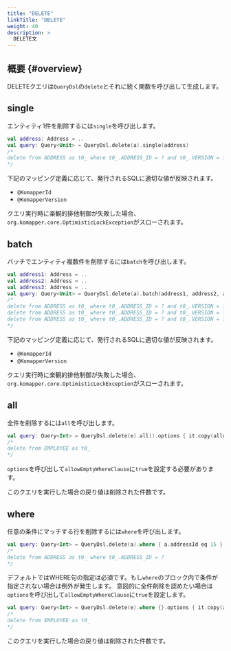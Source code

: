 ```yaml
---
title: "DELETE"
linkTitle: "DELETE"
weight: 40
description: >
  DELETE文
---
```


## 概要 {#overview}

DELETEクエリは`QueryDsl`の`delete`とそれに続く関数を呼び出して生成します。

## single

エンティティ1件を削除するには`single`を呼び出します。

```kotlin
val address: Address = ..
val query: Query<Unit> = QueryDsl.delete(a).single(address)
/*
delete from ADDRESS as t0_ where t0_.ADDRESS_ID = ? and t0_.VERSION = ?
*/
```

下記のマッピング定義に応じて、発行されるSQLに適切な値が反映されます。

- `@KomapperId`
- `@KomapperVersion`

クエリ実行時に楽観的排他制御が失敗した場合、`org.komapper.core.OptimisticLockException`がスローされます。

## batch

バッチでエンティティ複数件を削除するには`batch`を呼び出します。

```kotlin
val address1: Address = ..
val address2: Address = ..
val address3: Address = ..
val query: Query<Unit> = QueryDsl.delete(a).batch(address1, address2, address3)
/*
delete from ADDRESS as t0_ where t0_.ADDRESS_ID = ? and t0_.VERSION = ?
delete from ADDRESS as t0_ where t0_.ADDRESS_ID = ? and t0_.VERSION = ?
delete from ADDRESS as t0_ where t0_.ADDRESS_ID = ? and t0_.VERSION = ?
*/
```

下記のマッピング定義に応じて、発行されるSQLに適切な値が反映されます。

- `@KomapperId`
- `@KomapperVersion`

クエリ実行時に楽観的排他制御が失敗した場合、`org.komapper.core.OptimisticLockException`がスローされます。

## all

全件を削除するには`all`を呼び出します。

```kotlin
val query: Query<Int> = QueryDsl.delete(e).all().options { it.copy(allowEmptyWhereClause = true) }
/*
delete from EMPLOYEE as t0_
*/
```

`options`を呼び出して`allowEmptyWhereClause`に`true`を設定する必要があります。

このクエリを実行した場合の戻り値は削除された件数です。

## where

任意の条件にマッチする行を削除するには`where`を呼び出します。

```kotlin
val query: Query<Int> = QueryDsl.delete(a).where { a.addressId eq 15 }
/*
delete from ADDRESS as t0_ where t0_.ADDRESS_ID = ?
*/
```

デフォルトではWHERE句の指定は必須です。もし`where`のブロック内で条件が指定されない場合は例外が発生します。
意図的に全件削除を認めたい場合は`options`を呼び出して`allowEmptyWhereClause`に`true`を設定します。

```kotlin
val query: Query<Int> = QueryDsl.delete(e).where {}.options { it.copy(allowEmptyWhereClause = true) }
/*
delete from EMPLOYEE as t0_
*/
```

このクエリを実行した場合の戻り値は削除された件数です。